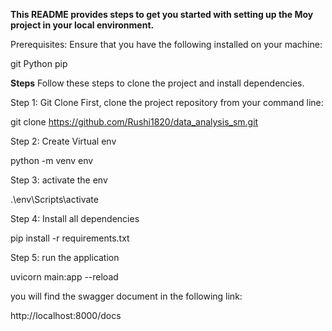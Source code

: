 **This README provides steps to get you started with setting up the Moy project in your local environment.**

Prerequisites:
Ensure that you have the following installed on your machine:

git
Python
pip

**Steps**
Follow these steps to clone the project and install dependencies.

Step 1: Git Clone
First, clone the project repository from your command line:

git clone https://github.com/Rushi1820/data_analysis_sm.git

Step 2: Create Virtual env

python -m venv env         

Step 3: activate the env

.\env\Scripts\activate

Step 4: Install all dependencies

pip install -r requirements.txt

Step 5: run the application

uvicorn main:app --reload 

you will find the swagger document in the following link:

http://localhost:8000/docs


